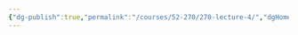 ```yaml
---
{"dg-publish":true,"permalink":"/courses/52-270/270-lecture-4/","dgHomeLink":true,"dgPassFrontmatter":false,"dgShowBacklinks":false,"dgShowLocalGraph":false,"dgShowInlineTitle":false}
---
```


